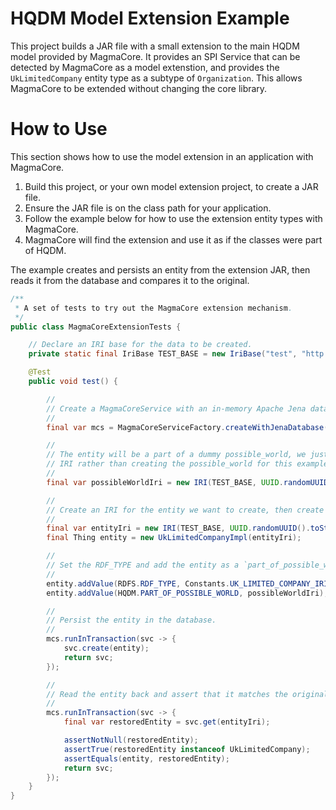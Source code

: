 # HQDM Model Extension Example

This project builds a JAR file with a small extension to the main HQDM model provided by MagmaCore. It provides
an SPI Service that can be detected by MagmaCore as a model extenstion, and provides the `UkLimitedCompany` entity type
as a subtype of `Organization`. This allows MagmaCore to be extended without changing the core library.

# How to Use

This section shows how to use the model extension in an application with MagmaCore.

1. Build this project, or your own model extension project, to create a JAR file.
2. Ensure the JAR file is on the class path for your application.
3. Follow the example below for how to use the extension entity types with MagmaCore.
4. MagmaCore will find the extension and use it as if the classes were part of HQDM.

The example creates and persists an entity from the extension JAR, then reads it from the database and compares it to the original.

```java
/**
 * A set of tests to try out the MagmaCore extension mechanism.
 */
public class MagmaCoreExtensionTests {

    // Declare an IRI base for the data to be created.
    private static final IriBase TEST_BASE = new IriBase("test", "http://example.com/test#");

    @Test
    public void test() {

        //
        // Create a MagmaCoreService with an in-memory Apache Jena database.
        //
        final var mcs = MagmaCoreServiceFactory.createWithJenaDatabase();

        //
        // The entity will be a part of a dummy possible_world, we just use the
        // IRI rather than creating the possible_world for this example.
        //
        final var possibleWorldIri = new IRI(TEST_BASE, UUID.randomUUID().toString());

        //
        // Create an IRI for the entity we want to create, then create the entity.
        //
        final var entityIri = new IRI(TEST_BASE, UUID.randomUUID().toString());
        final Thing entity = new UkLimitedCompanyImpl(entityIri);

        //
        // Set the RDF_TYPE and add the entity as a `part_of_possible_world`.
        //
        entity.addValue(RDFS.RDF_TYPE, Constants.UK_LIMITED_COMPANY_IRI);
        entity.addValue(HQDM.PART_OF_POSSIBLE_WORLD, possibleWorldIri);

        //
        // Persist the entity in the database.
        //
        mcs.runInTransaction(svc -> {
            svc.create(entity);
            return svc;
        });

        //
        // Read the entity back and assert that it matches the original.
        //
        mcs.runInTransaction(svc -> {
            final var restoredEntity = svc.get(entityIri);

            assertNotNull(restoredEntity);
            assertTrue(restoredEntity instanceof UkLimitedCompany);
            assertEquals(entity, restoredEntity);
            return svc;
        });
    }
}
```
